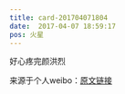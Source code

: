 ```yaml
---
title: card-201704071804
date:  2017-04-07 18:59:17
pos: 火星
---
```

好心疼完颜洪烈 

来源于个人weibo：[原文链接](https://m.weibo.cn/status/EDqFOC1MX?mblogid=EDqFOC1MX)